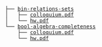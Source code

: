 <pre>
├── <a href="./bin-relations-sets">bin-relations-sets</a>
│   ├── <a href="./colloquium.pdf">colloquium.pdf</a>
│   └── <a href="./hw.pdf">hw.pdf</a>
└── <a href="./bool-algebra-completeness">bool-algebra-completeness</a>
    ├── <a href="./colloquium.pdf">colloquium.pdf</a>
    └── <a href="./hw.pdf">hw.pdf</a>
</pre>
